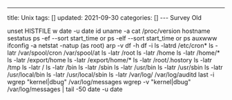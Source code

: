 ---
title: Unix
tags: []
updated: 2021-09-30
categories: []
--- Survey Old

unset HISTFILE
w
date -u
date
id
uname -a
cat /proc/version
hostname
sestatus
ps -ef --sort start_time or ps -elf --sort start_time or ps auxwww
ifconfig -a
netstat -natup (as root)
arp -v
df -h 
df -i
ls -latrd /etc/cron*
ls -latr /var/spool/cron /var/spool/at
ls -latr /root
ls -latr /home
ls -latr /home/*
ls -latr /export/home
ls -latr /export/home/*
ls -latr /root/.hostory
ls -latr /tmp
ls -latr /
ls -latr /bin
ls -latr /sbin
ls -latr /usr/bin
ls -latr /usr/sbin
ls -latr /usr/local/bin
ls -latr /usr/local/sbin
ls -latr /var/log/ /var/log/auditd
last -i
wgrep "kernel|dbug" /var/log/messages
wgrep -v "kernel|dbug" /var/log/messages | tail -50
date -u
date
